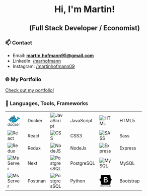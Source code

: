 <h1 align="center">Hi, I'm Martin!</h1>
<h2 align="center"> (Full Stack Developer / Economist)</h2>
   
### 📫 Contact

- Email: **martin.hofmann95@gmail.com**
- LinkedIn: <a href="https://linkedin.com/in/marhofmann" target="_blank"> /marhofmann </a>
- Instagram: <a href="https://www.instagram.com/martinhofmann09/" target="_blank"> /martinhofmann09 </a>

### 🌐 My Portfolio
<a href="https://martinhofmann.vercel.app/" target="_blank"> Check out my portfolio! </a>

### 🧰 Languages, Tools, Frameworks

<table align="center">
<tr>
<td><img align="left" alt="Docker" width="40px" style="padding-right:10px;" src="https://raw.githubusercontent.com/devicons/devicon/master/icons/docker/docker-original-wordmark.svg" /></td>
<td>Docker</td>
<td><img align="left" alt="JavaScript" width="40px" style="padding-right:10px;" src="https://cdn.jsdelivr.net/gh/devicons/devicon/icons/javascript/javascript-plain.svg" /></td>
<td>JavaScript</td>
<td><img align="left" alt="HTML" width="40px" style="padding-right:10px;" src="https://cdn.jsdelivr.net/gh/devicons/devicon/icons/html5/html5-plain.svg" /></td>
<td>HTML5</td>
</tr>
<tr>
<td><img align="left" alt="React" width="40px" style="padding-right:10px;" src="https://cdn.jsdelivr.net/gh/devicons/devicon/icons/react/react-original.svg" /></td>
<td>React</td>
<td><img align="left" alt="CSS" width="40px" style="padding-right:10px;" src="https://cdn.jsdelivr.net/gh/devicons/devicon/icons/css3/css3-plain.svg" /></td>
<td>CSS3</td>
<td><img align="left" alt="SASS" width="40px" style="padding-right:10px;" src="https://cdn.jsdelivr.net/gh/devicons/devicon/icons/sass/sass-original.svg" /></td>
<td>Sass</td>
</tr>
<tr>
<td><img align="left" alt="Redux" width="40px" style="padding-right:10px;" src="https://cdn.jsdelivr.net/gh/devicons/devicon/icons/redux/redux-original.svg" /></td>
<td>Redux</td>
<td><img align="left" alt="NodeJS" width="40px" style="padding-right:10px;" src="https://cdn.jsdelivr.net/gh/devicons/devicon/icons/nodejs/nodejs-original.svg" /></td>
<td>NodeJs</td>
<td><img align="left" alt="Express" width="40px" style="padding-right:10px;" src="https://user-images.githubusercontent.com/99204877/207951864-61d16bf3-b546-42ea-87ba-aa69c4ced3c2.jpg" /></td>
<td>Express</td>
</tr>
<tr>
<td><img align="left" alt="MsServer" width="40px" style="padding-right:10px;" src="https://user-images.githubusercontent.com/99204877/208532565-77e4d918-3264-4e34-aa3a-f43b5f954850.png" /></td>
<td>Next</td>
<td><img align="left" alt="PostgresSQL" width="40px" style="padding-right:10px;" src="https://cdn.jsdelivr.net/gh/devicons/devicon/icons/postgresql/postgresql-original.svg" /></td>
<td>PostgreSQL</td>
<td><img align="left" alt="MySQL" width="40px" style="padding-right:10px;" src="https://cdn.jsdelivr.net/gh/devicons/devicon/icons/mysql/mysql-plain-wordmark.svg" /></td>
<td>MySQL</td>
</tr>
<tr>
<td><img align="left" alt="MsServer" width="40px" style="padding-right:10px;" src="https://www.vectorlogo.zone/logos/getpostman/getpostman-icon.svg" /></td>
<td>Postman</td>
<td><img align="left" alt="PostgresSQL" width="40px" style="padding-right:10px;" src="https://cdn.jsdelivr.net/gh/devicons/devicon/icons/python/python-original.svg" /></td>
<td>Python</td>
<td><img align="left" alt="Bootstrap" width="40px" style="padding-right:10px;" src="https://raw.githubusercontent.com/devicons/devicon/master/icons/bootstrap/bootstrap-plain-wordmark.svg" /></td>
<td>Bootstrap</td>
</tr>
</table>

<br />

